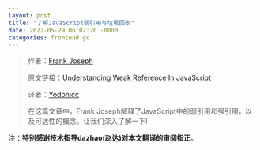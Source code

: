 ```yaml
---
layout: post
title: "了解JavaScript弱引用与垃圾回收"
date: 2022-05-29 06:02:20 -0000
categories: frontend gc
---
```

<!-- <image id="img" src="/public/post13image1.png" style="max-width: 730px;" >
</image> -->

<!-- <video controls="controls" style="max-width: 730px;" type="video/mp4">
   <source id="mp4" src="/public/post8video1.mp4" controls="controls" style="max-width: 730px;" type="video/mp4">
</video> -->
> 作者：[Frank Joseph](https://www.smashingmagazine.com/author/frank-joseph/)
>
> 原文链接：[Understanding Weak Reference In JavaScript](https://www.smashingmagazine.com/2022/05/understanding-weak-reference-javascript/)
>
> 译者：[Yodonicc](https://github.com/Yodonicc)
>
> 在这篇文章中，Frank Joseph解释了JavaScript中的弱引用和强引用，以及可达性的概念。让我们深入了解一下!





注：**特别感谢技术指导dazhao(赵达)对本文翻译的审阅指正**。

